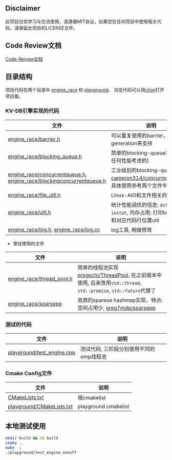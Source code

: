 ## Disclaimer

此项目仅供学习与交流使用，请遵循MIT协议，如果您在任何项目中使用相关代码，请保留此项目的LICENSE文件。

## Code Review文档

[Code-Reivew文档](documents/ReadMe.md)

## 目录结构

项目代码在两个目录中 [engine_race](engine_race) 和 [playground](playground)。
浏览代码可以用[clion](https://www.jetbrains.com/clion/)打开项目看。

### KV-DB引擎实现的代码

文件 | 说明
--- | ---
[engine_race/barrier.h](engine_race/barrier.h) | 可以重复使用的barrier，通过generation来支持
[engine_race/blocking_queue.h](engine_race/blocking_queue.h) | 简单的blocking-queue实现 (没有任何性能考虑的)
[engine_race/concurrentqueue.h](engine_race/concurrentqueue.h), [engine_race/blockingconcurrentqueue.h](engine_race/blockingconcurrentqueue.h) | 工业级别的blocking-queue实现 [cameron314/concurrentqueue](https://github.com/cameron314/concurrentqueue)，具体使用参考两个文件中的license
[engine_race/file_util.h](engine_race/file_util.h) | Linux-AIO和文件相关的封装
[engine_race/util.h](engine_race/util.h) | 统计性能调优的信息: `dstat`, `iostat`, 内存占用; 打印timestamp和对应代码行位置util
[engine_race/log.h](engine_race/log.h), [engine_race/log.cc](engine_race/log.cc) | log工具, 稍做修改

* 曾经使用的文件

文件 | 说明
--- | ---
[engine_race/thread_pool.h](engine_race/thread_pool.h) | 简单的线程池实现 [progschj/ThreadPool](https://github.com/progschj/ThreadPool), 在之前版本中使用, 后来改用`std::thread`, `std::promise`, `std::future`代替了
[engine_race/sparsepp](engine_race/sparsepp) | 高效的sparese hashmap实现，特点: 空间占用少, [greg7mdp/sparsepp](https://github.com/greg7mdp/sparsepp)

### 测试的代码

文件 | 说明
--- | ---
[playground/test_engine.cpp](playground/test_engine.cpp) | 测试代码, 三阶段分别使用不同的omp线程池


### Cmake Config文件

文件 | 说明
--- | ---
[CMakeLists.txt](CMakeLists.txt) | 根cmakelist
[playground/CMakeLists.txt](playground/CMakeLists.txt) | playground cmakelist

## 本地测试使用

```zsh
mkdir build && cd build 
cmake ..
make -j
./playground/test_engine_nonoff        
```